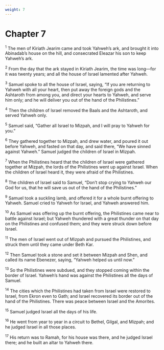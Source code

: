 ```yaml
---
weight: 7
---
```


# Chapter 7

<sup>1</sup> The men of Kiriath Jearim came and took Yahweh’s ark, and brought it into Abinadab’s house on the hill, and consecrated Eleazar his son to keep Yahweh’s ark. 

<sup>2</sup> From the day that the ark stayed in Kiriath Jearim, the time was long—for it was twenty years; and all the house of Israel lamented after Yahweh. 

<sup>3</sup> Samuel spoke to all the house of Israel, saying, “If you are returning to Yahweh with all your heart, then put away the foreign gods and the Ashtaroth from among you, and direct your hearts to Yahweh, and serve him only; and he will deliver you out of the hand of the Philistines.” 

<sup>4</sup> Then the children of Israel removed the Baals and the Ashtaroth, and served Yahweh only. 

<sup>5</sup> Samuel said, “Gather all Israel to Mizpah, and I will pray to Yahweh for you.” 

<sup>6</sup> They gathered together to Mizpah, and drew water, and poured it out before Yahweh, and fasted on that day, and said there, “We have sinned against Yahweh.” Samuel judged the children of Israel in Mizpah. 

<sup>7</sup> When the Philistines heard that the children of Israel were gathered together at Mizpah, the lords of the Philistines went up against Israel. When the children of Israel heard it, they were afraid of the Philistines. 

<sup>8</sup> The children of Israel said to Samuel, “Don’t stop crying to Yahweh our God for us, that he will save us out of the hand of the Philistines.” 

<sup>9</sup> Samuel took a suckling lamb, and offered it for a whole burnt offering to Yahweh. Samuel cried to Yahweh for Israel, and Yahweh answered him. 

<sup>10</sup> As Samuel was offering up the burnt offering, the Philistines came near to battle against Israel; but Yahweh thundered with a great thunder on that day on the Philistines and confused them; and they were struck down before Israel. 

<sup>11</sup> The men of Israel went out of Mizpah and pursued the Philistines, and struck them until they came under Beth Kar. 

<sup>12</sup> Then Samuel took a stone and set it between Mizpah and Shen, and called its name Ebenezer, saying, “Yahweh helped us until now.” 

<sup>13</sup> So the Philistines were subdued, and they stopped coming within the border of Israel. Yahweh’s hand was against the Philistines all the days of Samuel. 

<sup>14</sup> The cities which the Philistines had taken from Israel were restored to Israel, from Ekron even to Gath; and Israel recovered its border out of the hand of the Philistines. There was peace between Israel and the Amorites. 

<sup>15</sup> Samuel judged Israel all the days of his life. 

<sup>16</sup> He went from year to year in a circuit to Bethel, Gilgal, and Mizpah; and he judged Israel in all those places. 

<sup>17</sup> His return was to Ramah, for his house was there, and he judged Israel there; and he built an altar to Yahweh there. 


